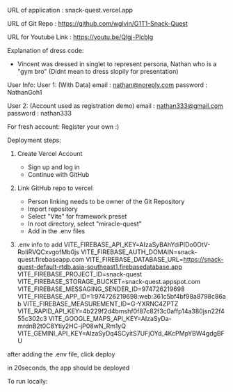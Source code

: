 URL of application : snack-quest.vercel.app

URL of Git Repo : https://github.com/wglvin/G1T1-Snack-Quest

URL for Youtube Link : https://youtu.be/Qlgj-Plcblg

Explanation of dress code: 
- Vincent was dressed in singlet to represent persona, Nathan who is a "gym bro"
  (Didnt mean to dress slopily for presentation)
  
User Info: 
User 1: (With Data)
email : nathan@noreply.com
password : NathanGoh1

User 2: (Account used as registration demo)
email : nathan333@gmail.com
password : nathan333

For fresh account: 
Register your own :) 

Deployment steps: 
1. Create Vercel Account
     - Sign up and log in
     - Continue with GitHub
2. Link GitHub repo to vercel
     - Person linking needs to be owner of the Git Repository
     - Import repository
     - Select "Vite" for framework preset
     - In root directory, select "miracle-quest"
     - Add in the .env files
    
3. .env info to add
VITE_FIREBASE_API_KEY=AIzaSyBAhYdiPIDo0OtV-RoIiRVQCxvgofMb0js
VITE_FIREBASE_AUTH_DOMAIN=snack-quest.firebaseapp.com
VITE_FIREBASE_DATABASE_URL=https://snack-quest-default-rtdb.asia-southeast1.firebasedatabase.app
VITE_FIREBASE_PROJECT_ID=snack-quest
VITE_FIREBASE_STORAGE_BUCKET=snack-quest.appspot.com
VITE_FIREBASE_MESSAGING_SENDER_ID=974726219698
VITE_FIREBASE_APP_ID=1:974726219698:web:361c5bf4bf98a8798c86ab
VITE_FIREBASE_MEASUREMENT_ID=G-YXRNC4ZPTZ
VITE_RAPID_API_KEY=4b229f2d4bmshf0f87c82f3c0affp14a380jsn22f455c302c3
VITE_GOOGLE_MAPS_API_KEY=AIzaSyDa-mrdnB2t0C8Ytiy2HC-jP08wN_Rm1yQ
VITE_GEMINI_API_KEY=AIzaSyDq4SCyitS7UFjOYd_4KcPMpYBW4gdgBFU

after adding the .env file, click deploy

in 20seconds, the app should be deployed

To run locally: 


